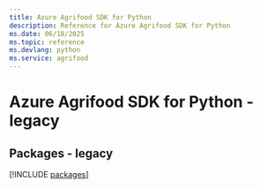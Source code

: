 ```yaml
---
title: Azure Agrifood SDK for Python
description: Reference for Azure Agrifood SDK for Python
ms.date: 06/18/2025
ms.topic: reference
ms.devlang: python
ms.service: agrifood
---
```

# Azure Agrifood SDK for Python - legacy
## Packages - legacy
[!INCLUDE [packages](agrifood-index.md)]